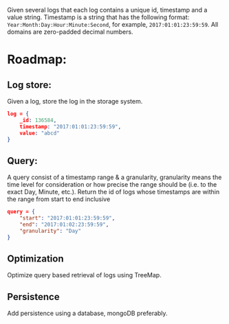 Given several logs that each log contains a unique id, timestamp and a value string. Timestamp is a string that has the following format: `Year:Month:Day:Hour:Minute:Second`, for example, `2017:01:01:23:59:59`. All domains are zero-padded decimal numbers.

# Roadmap:

## Log store: 
Given a log, store the log in the storage system.

```json
log = {
    _id: 136584,
    timestamp: "2017:01:01:23:59:59",
    value: "abcd"
}
```
## Query:
A query consist of a timestamp range & a granularity, granularity means the time level for consideration or how precise the range should be (i.e. to the exact Day, Minute, etc.). Return the id of logs whose timestamps are within the range from start to end inclusive

```json
query = { 
    "start": "2017:01:01:23:59:59",
    "end": "2017:01:02:23:59:59",
    "granularity": "Day"
}
```

## Optimization
Optimize query based retrieval of logs using TreeMap.

## Persistence
Add persistence using a database, mongoDB preferably. 
